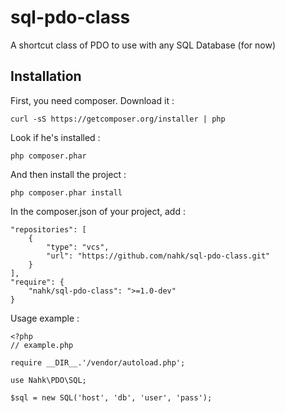 sql-pdo-class
=============

A shortcut class of PDO to use with any SQL Database (for now)

Installation
------------

First, you need composer. Download it :

    curl -sS https://getcomposer.org/installer | php

Look if he's installed :

    php composer.phar

And then install the project :

    php composer.phar install

In the composer.json of your project, add :

    "repositories": [
        {
            "type": "vcs",
            "url": "https://github.com/nahk/sql-pdo-class.git"
        }
    ],
    "require": {
        "nahk/sql-pdo-class": ">=1.0-dev"
    }

Usage example : 

    <?php 
    // example.php

    require __DIR__.'/vendor/autoload.php';

    use Nahk\PDO\SQL;

    $sql = new SQL('host', 'db', 'user', 'pass');
